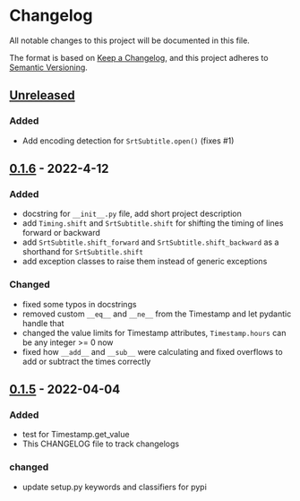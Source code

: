 # Changelog
All notable changes to this project will be documented in this file.

The format is based on [Keep a Changelog](https://keepachangelog.com/en/1.0.0/),
and this project adheres to [Semantic Versioning](https://semver.org/spec/v2.0.0.html).

## [Unreleased]
### Added
-  Add encoding detection for `SrtSubtitle.open()` (fixes #1)
## [0.1.6] - 2022-4-12
### Added
- docstring for `__init__.py` file, add short project description
- add `Timing.shift` and `SrtSubtitle.shift` for shifting the timing of lines forward or backward
- add `SrtSubtitle.shift_forward` and `SrtSubtitle.shift_backward` as a shorthand for `SrtSubtitle.shift`
- add exception classes to raise them instead of generic exceptions
### Changed
- fixed some typos in docstrings
- removed custom `__eq__` and `__ne__` from the Timestamp and let pydantic handle that
- changed the value limits for Timestamp attributes, `Timestamp.hours` can be any integer >= 0 now
- fixed how `__add__` and `__sub__` were calculating and fixed overflows to add or subtract the times correctly

## [0.1.5] - 2022-04-04
### Added
- test for Timestamp.get_value
- This CHANGELOG file to track changelogs

### changed
- update setup.py keywords and classifiers for pypi


[Unreleased]: https://github.com/sina-e/PyTitle/compare/v0.1.6...HEAD
[0.1.6]: https://github.com/sina-e/PyTitle/compare/v0.1.5...v0.1.6
[0.1.5]: https://github.com/sina-e/PyTitle/compare/v0.1.4...v0.1.5